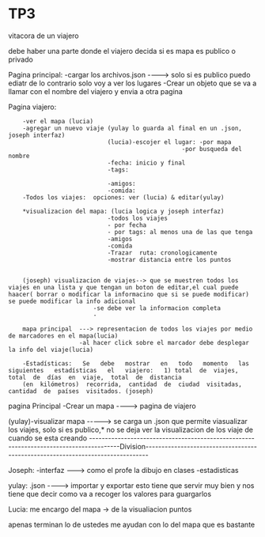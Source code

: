 # TP3


vitacora de un viajero

debe haber una parte donde el viajero  decida si es mapa es publico o privado


Pagina principal:
				-cargar los archivos.json ----> solo si es publico puedo ediatr de lo contrario solo voy a ver los lugares
				-Crear un objeto que se va a llamar con el nombre del viajero y envia a otra pagina


Pagina viajero:

		-ver el mapa (lucia)
		-agregar un nuevo viaje (yulay lo guarda al final en un .json, joseph interfaz)
								(lucia)-escojer el lugar: -por mapa
												     -por busqueda del nombre
								-fecha: inicio y final
								-tags: 

								-amigos:
								-comida: 
		-Todos los viajes:  opciones: ver (lucia) & editar(yulay)

		*visualizacion del mapa: (lucia logica y joseph interfaz)
								-todos los viajes
								- por fecha
								- por tags: al menos una de las que tenga
								-amigos
								-comida
								-Trazar  ruta: cronologicamente
								-mostrar distancia entre los puntos


		(joseph) visualizacion de viajes--> que se muestren todos los viajes en una lista y que tengan un boton de editar,el cual puede haacer( borrar o modificar la informacino que si se puede modificar)							se puede modificar la info adicional
							-se debe ver la informacion completa
							-

		mapa principal  ---> representacion de todos los viajes por medio de marcadores en el mapa(lucia)
						-al hacer click sobre el marcador debe desplegar la info del viaje(lucia)

		-Estadísticas:   Se   debe   mostrar   en   todo   momento   las   siguientes   estadísticas   el   viajero:   1) total  de  viajes,  total  de  días  en  viaje,  total  de  distancia  
		(en  kilómetros)  recorrida,  cantidad  de  ciudad  visitadas,  cantidad  de  países  visitados. (joseph)


pagina Principal
		-Crear un mapa ----> pagina de viajero

(yulay)-visualizar mapa -----> se carga un .json que permite viasualizar los viajes, solo si es publico,* no se deja ver la visualizacion de los viaje de cuando se esta creando
---------------------------------------------------------------------------------------Division-------------------------------------------------------------------------------

Joseph:
    		-interfaz ---> como el profe la dibujo en clases
		-estadisticas

yulay:
		.json ---->  importar y exportar
		esto tiene que servir muy bien y nos tiene que decir como va a recoger los valores para guargarlos
		

Lucia:
		me encargo del mapa -> de la visualiacion puntos


apenas terminan lo de ustedes me ayudan con lo del mapa que es bastante

